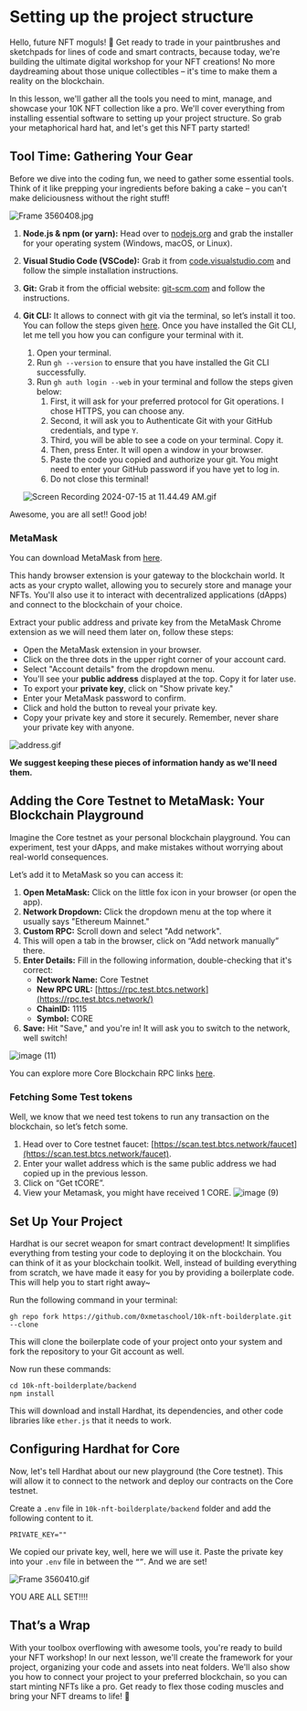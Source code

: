 # Setting up the project structure

Hello, future NFT moguls! 🚀 Get ready to trade in your paintbrushes and sketchpads for lines of code and smart contracts, because today, we're building the ultimate digital workshop for your NFT creations! No more daydreaming about those unique collectibles – it's time to make them a reality on the blockchain.

In this lesson, we'll gather all the tools you need to mint, manage, and showcase your 10K NFT collection like a pro. We'll cover everything from installing essential software to setting up your project structure.  So grab your metaphorical hard hat, and let's get this NFT party started!

## Tool Time: Gathering Your Gear

Before we dive into the coding fun, we need to gather some essential tools. Think of it like prepping your ingredients before baking a cake – you can't make deliciousness without the right stuff!

![Frame 3560408.jpg](https://github.com/0xmetaschool/Learning-Projects/blob/main/assests_for_all/Core%20C3%2010k%20NFT%20Images/Lesson%205%20Setting%20up%20the%20project%20structure/Frame_3560408.jpg?raw=true)

1. **Node.js & npm (or yarn):** Head over to [nodejs.org](https://nodejs.org/) and grab the installer for your operating system (Windows, macOS, or Linux). 
2. **Visual Studio Code (VSCode):** Grab it from [code.visualstudio.com](https://code.visualstudio.com/) and follow the simple installation instructions.
3. **Git:** Grab it from the official website: [git-scm.com](https://git-scm.com/) and follow the instructions.
4. **Git CLI:** It allows to connect with git via the terminal, so let’s install it too. You can follow the steps given [here](https://github.com/cli/cli). Once you have installed the Git CLI, let me tell you how you can configure your terminal with it.
    1. Open your terminal.
    2. Run `gh --version` to ensure that you have installed the Git CLI successfully.
    3. Run `gh auth login --web` in your terminal and follow the steps given below:
        1. First, it will ask for your preferred protocol for Git operations. I chose HTTPS, you can choose any.
        2. Second, it will ask you to Authenticate Git with your GitHub credentials, and type `Y`.
        3. Third, you will be able to see a code on your terminal. Copy it.
        4. Then, press Enter. It will open a window in your browser.
        5. Paste the code you copied and authorize your git. You might need to enter your GitHub password if you have yet to log in.
        6. Do not close this terminal!
    
    ![Screen Recording 2024-07-15 at 11.44.49 AM.gif](https://github.com/0xmetaschool/Learning-Projects/blob/main/assests_for_all/Core%20C3%2010k%20NFT%20Images/Lesson%205%20Setting%20up%20the%20project%20structure/Screen_Recording_2024-07-15_at_11.44.49_AM.gif?raw=true)
    

Awesome, you are all set!! Good job!

### MetaMask

You can download MetaMask from [here](https://metamask.io/).

This handy browser extension is your gateway to the blockchain world. It acts as your crypto wallet, allowing you to securely store and manage your NFTs. You'll also use it to interact with decentralized applications (dApps) and connect to the blockchain of your choice.

Extract your public address and private key from the MetaMask Chrome extension as we will need them later on, follow these steps:

- Open the MetaMask extension in your browser.
- Click on the three dots in the upper right corner of your account card.
- Select "Account details" from the dropdown menu.
- You'll see your **public address** displayed at the top. Copy it for later use.
- To export your **private key**, click on "Show private key."
- Enter your MetaMask password to confirm.
- Click and hold the button to reveal your private key.
- Copy your private key and store it securely. Remember, never share your private key with anyone.

![address.gif](https://github.com/0xmetaschool/Learning-Projects/blob/main/assests_for_all/Core%20C3%2010k%20NFT%20Images/Lesson%205%20Setting%20up%20the%20project%20structure/address.gif?raw=true)

**We suggest keeping these pieces of information handy as we'll need them.** 

## Adding the Core Testnet to MetaMask: Your Blockchain Playground

Imagine the Core testnet as your personal blockchain playground. You can experiment, test your dApps, and make mistakes without worrying about real-world consequences.

Let’s add it to MetaMask so you can access it:

1. **Open MetaMask:** Click on the little fox icon in your browser (or open the app).
2. **Network Dropdown:** Click the dropdown menu at the top where it usually says "Ethereum Mainnet."
3. **Custom RPC:** Scroll down and select "Add network".
4. This will open a tab in the browser, click on “Add network manually” there.
5. **Enter Details:** Fill in the following information, double-checking that it's correct:
    - **Network Name:** Core Testnet
    - **New RPC URL:** [https://rpc.test.btcs.network](https://rpc.test.btcs.network/)
    - **ChainID:** 1115
    - **Symbol:** CORE
6. **Save:** Hit "Save," and you're in! It will ask you to switch to the network, well switch!

![image (11)](https://github.com/user-attachments/assets/920027b5-8ca5-4efe-98fd-be6766afe6a1)


You can explore more Core Blockchain RPC links [here](https://docs.coredao.org/docs/Dev-Guide/rpc-list).

### Fetching Some Test tokens

Well, we know that we need test tokens to run any transaction on the blockchain, so let’s fetch some.

1. Head over to Core testnet faucet: [https://scan.test.btcs.network/faucet](https://scan.test.btcs.network/faucet).
2. Enter your wallet address which is the same public address we had copied up in the previous lesson.
3. Click on “Get tCORE”.
4. View your Metamask, you might have received 1 CORE.
![image (9)](https://github.com/user-attachments/assets/c037bce3-5a79-4e3b-a534-5b3331cfb62f)



## Set Up Your Project

Hardhat is our secret weapon for smart contract development! It simplifies everything from testing your code to deploying it on the blockchain. You can think of it as your blockchain toolkit. Well, instead of building everything from scratch, we have made it easy for you by providing a boilerplate code. This will help you to start right away~

Run the following command in your terminal:

```
gh repo fork https://github.com/0xmetaschool/10k-nft-boilderplate.git --clone 
```

This will clone the boilerplate code of your project onto your system and fork the repository to your Git account as well.

Now run these commands:

```
cd 10k-nft-boilderplate/backend 
npm install
```

This will download and install Hardhat, its dependencies, and other code libraries like `ether.js` that it needs to work.

## Configuring Hardhat for Core

Now, let's tell Hardhat about our new playground (the Core testnet). This will allow it to connect to the network and deploy our contracts on the Core testnet.

Create a `.env` file in `10k-nft-boilderplate/backend` folder and add the following content to it.

```
PRIVATE_KEY=""
```

We copied our private key, well, here we will use it. Paste the private key into your `.env` file in between the `“”`. And we are set!

![Frame 3560410.gif](https://github.com/0xmetaschool/Learning-Projects/blob/main/assests_for_all/Core%20C3%2010k%20NFT%20Images/Lesson%205%20Setting%20up%20the%20project%20structure/address.gif?raw=true)

YOU ARE ALL SET!!!!

## That’s a Wrap

With your toolbox overflowing with awesome tools, you're ready to build your NFT workshop! In our next lesson, we'll create the framework for your project, organizing your code and assets into neat folders. We'll also show you how to connect your project to your preferred blockchain, so you can start minting NFTs like a pro. Get ready to flex those coding muscles and bring your NFT dreams to life! 🎨
